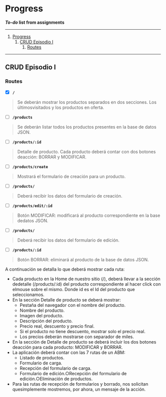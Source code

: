 # Progress
***To-do* list from assignments**

---

1. [Progress](#progress)
   1. [CRUD Episodio I](#crud-episodio-i)
      1. [Routes](#routes)

---

## CRUD Episodio I

### Routes

* [X] **`/`** <br>
>Se deberán mostrar los productos separados en dos secciones. Los últimosvisitados y los productos en oferta.

* [ ] **`/products`** <br>
>Se deberán listar todos los productos presentes en la base de datos JSON.

* [ ] **`/products/:id`** <br>
>Detalle de producto. Cada producto deberá contar con dos botones deacción: BORRAR y MODIFICAR.

* [ ] **`/products/create`** <br>
>Mostrará el formulario de creación para un producto.

* [ ] **`/products/`** <br>
>Deberá recibir los datos del formulario de creación.

* [ ] **`/products/edit/:id`** <br>
>Botón MODIFICAR: modificará al producto correspondiente en la base dedatos JSON.

* [ ] **`/products/`** <br>
>Deberá recibir los datos del formulario de edición.

* [ ] **`/products/:id`** <br>
>Botón BORRAR: eliminará al producto de la base de datos JSON.


A continuación se detalla lo que deberá mostrar cada ruta:
* Cada producto en la Home de nuestro sitio​ ​(/), ​deberá llevar a la sección dedetalle​ (​/products/:id​) del producto correspondiente al hacer click con elmouse sobre el mismo. Donde ​id​ es el Id del producto que seleccionamos.
* En la sección Detalle de producto se deberá mostrar:
  * Pestaña del navegador con el nombre del producto.
  * Nombre del producto.
  * Imagen del producto.
  * Descripción del producto.
  * Precio real, descuento y precio final.
  * Si el producto no tiene descuento, mostrar solo el precio real.
  * Los precios deberán mostrarse con separador de miles.
* En la sección de Detalle de producto se deberá incluir los dos botones deacción para cada producto: MODIFICAR y BORRAR.
* La aplicación deberá contar con las 7 rutas de un ABM:
  * Listado de productos.
  * Formulario de carga.
  * Recepción del formulario de carga.
  * Formulario de edición.○Recepción del formulario de edición.○Eliminación de productos.
* Para las rutas de recepción de formularios y borrado, nos solicitan quesimplemente mostremos, por ahora, un mensaje de la acción.
